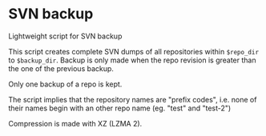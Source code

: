 # SVN backup
Lightweight script for SVN backup

This script creates complete SVN dumps of all repositories within `$repo_dir` to `$backup_dir`.
Backup is only made when the repo revision is greater than the one of the previous backup.

Only one backup of a repo is kept.

The script implies that the repository names are "prefix codes", i.e. none of
their names begin with an other repo name (eg. "test" and "test-2")

Compression is made with XZ (LZMA 2).
